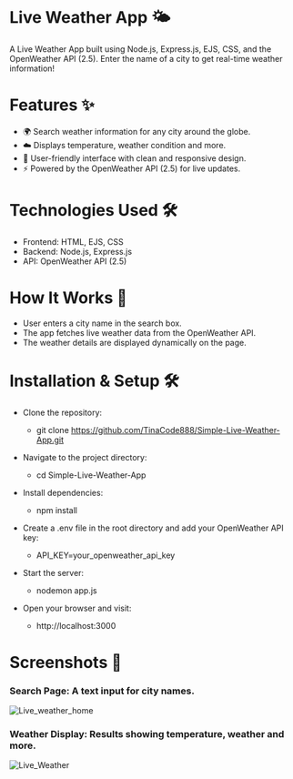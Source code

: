 # Live Weather App 🌤️
A Live Weather App built using Node.js, Express.js, EJS, CSS, and the OpenWeather API (2.5). Enter the name of a city to get real-time weather information!

# Features ✨
  - 🌍 Search weather information for any city around the globe.
  - ☁️ Displays temperature, weather condition and more.
  - 🎨 User-friendly interface with clean and responsive design.
  - ⚡ Powered by the OpenWeather API (2.5) for live updates.

# Technologies Used 🛠️
  - Frontend: HTML, EJS, CSS
  - Backend: Node.js, Express.js
  - API: OpenWeather API (2.5)

# How It Works 🚀
  - User enters a city name in the search box.
  - The app fetches live weather data from the OpenWeather API.
  - The weather details are displayed dynamically on the page.

# Installation & Setup 🛠️
  - Clone the repository:
    - git clone https://github.com/TinaCode888/Simple-Live-Weather-App.git

  - Navigate to the project directory:
    - cd Simple-Live-Weather-App

  - Install dependencies:
    - npm install

  - Create a .env file in the root directory and add your OpenWeather API key:
    - API_KEY=your_openweather_api_key

  - Start the server:
    - nodemon app.js

  - Open your browser and visit:
    - http://localhost:3000

# Screenshots 📸
  ### Search Page: A text input for city names.
  ![Live_weather_home](https://github.com/user-attachments/assets/b8d9a191-1ac3-4e95-b94d-793e85a2331e)

  ### Weather Display: Results showing temperature, weather and more.
  ![Live_Weather](https://github.com/user-attachments/assets/7baf2a40-dca6-4114-989e-24befd386442)

  

